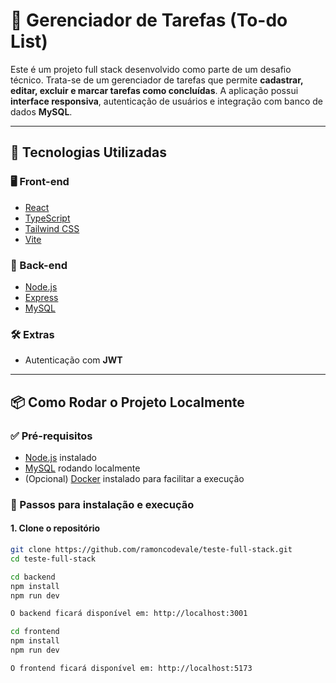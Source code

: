# 📝 Gerenciador de Tarefas (To-do List)

Este é um projeto full stack desenvolvido como parte de um desafio técnico. Trata-se de um gerenciador de tarefas que permite **cadastrar, editar, excluir e marcar tarefas como concluídas**. A aplicação possui **interface responsiva**, autenticação de usuários e integração com banco de dados **MySQL**.

---

## 🚀 Tecnologias Utilizadas

### 🖥️ Front-end
- [React](https://reactjs.org/)
- [TypeScript](https://www.typescriptlang.org/)
- [Tailwind CSS](https://tailwindcss.com/)
- [Vite](https://vitejs.dev/)

### 🔧 Back-end
- [Node.js](https://nodejs.org/)
- [Express](https://expressjs.com/)
- [MySQL](https://www.mysql.com/)

### 🛠️ Extras
- Autenticação com **JWT**

---

## 📦 Como Rodar o Projeto Localmente

### ✅ Pré-requisitos
- [Node.js](https://nodejs.org/) instalado
- [MySQL](https://www.mysql.com/) rodando localmente
- (Opcional) [Docker](https://www.docker.com/) instalado para facilitar a execução

### 🔧 Passos para instalação e execução

#### 1. Clone o repositório

```bash
git clone https://github.com/ramoncodevale/teste-full-stack.git
cd teste-full-stack

cd backend
npm install
npm run dev

O backend ficará disponível em: http://localhost:3001

cd frontend
npm install
npm run dev

O frontend ficará disponível em: http://localhost:5173




